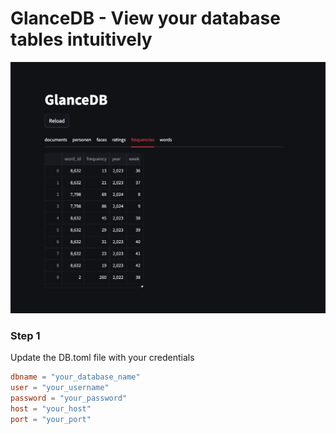 # GlanceDB - View your database tables intuitively

![image](demo.png)

### Step 1
Update the DB.toml file with your credentials
```toml
dbname = "your_database_name"
user = "your_username"
password = "your_password"
host = "your_host"
port = "your_port"
```
